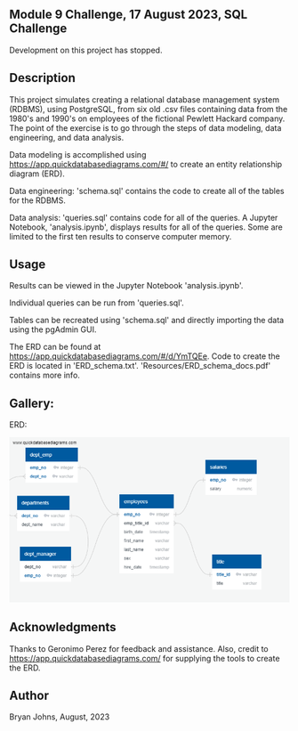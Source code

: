 ## Module 9 Challenge, 17 August 2023, SQL Challenge

Development on this project has stopped.

## Description

This project simulates creating a relational database management system (RDBMS), using PostgreSQL, from six old .csv files containing data from the 1980's and 1990's on employees of the fictional Pewlett Hackard company. The point of the exercise is to go through the steps of data modeling, data engineering, and data analysis.

Data modeling is accomplished using https://app.quickdatabasediagrams.com/#/ to create an entity relationship diagram (ERD).

Data engineering: 'schema.sql' contains the code to create all of the tables for the RDBMS. 

Data analysis: 'queries.sql' contains code for all of the queries. A Jupyter Notebook, 'analysis.ipynb', displays results for all of the queries. Some are limited to the first ten results to conserve computer memory.

## Usage

Results can be viewed in the Jupyter Notebook 'analysis.ipynb'. 

Individual queries can be run from 'queries.sql'. 

Tables can be recreated using 'schema.sql' and directly importing the data using the pgAdmin GUI.

The ERD can be found at https://app.quickdatabasediagrams.com/#/d/YmTQEe. Code to create the ERD is located in 'ERD_schema.txt'. 'Resources/ERD_schema_docs.pdf' contains more info.

## Gallery:

ERD:

![ERD](Images/QuickDBD-ERD_Pewlett_Hackard_employees.png)

## Acknowledgments

Thanks to Geronimo Perez for feedback and assistance. Also, credit to https://app.quickdatabasediagrams.com/ for supplying the tools to create the ERD.

## Author

Bryan Johns, August, 2023
